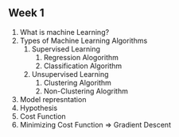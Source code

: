 Week 1
------------
1. What is machine Learning?
2. Types of Machine Learning Algorithms
    1. Supervised Learning
        1. Regression Alogorithm
        2. Classification Algorithm
    2. Unsupervised Learning
        1. Clustering Algorithm
        2. Non-Clustering Alogrithm
3. Model represntation
4. Hypothesis
5. Cost Function
6. Minimizing Cost Function => Gradient Descent

